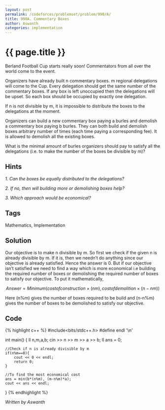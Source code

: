 ```yaml
---
layout: post
permalink: /codeforces/problemset/problem/990/A/
title: 990A. Commentary Boxes
author: Aswanth
categories: implementation
---
```


{{ page.title }}
================

Berland Football Cup starts really soon! Commentators from all over the world come to the event.

Organizers have already built n commentary boxes. m regional delegations will come to the Cup. Every delegation should get the same number of the commentary boxes. If any box is left unoccupied then the delegations will be upset. So each box should be occupied by exactly one delegation.

If n is not divisible by m, it is impossible to distribute the boxes to the delegations at the moment.

Organizers can build a new commentary box paying a burles and demolish a commentary box paying b burles. They can both build and demolish boxes arbitrary number of times (each time paying a corresponding fee). It is allowed to demolish all the existing boxes.

What is the minimal amount of burles organizers should pay to satisfy all the delegations (i.e. to make the number of the boxes be divisible by m)?

Hints
-----

*1. Can the boxes be equally distributed to the delegations?*

*2. If no, then will building more or demolishing boxes help?*

*3. Which approach would be economical?*

Tags
----

Mathematics, Implementation

Solution
--------

Our objective is to make n divisible by m. So first we check if the given n is already divisible by m. If it is, then we needn’t do anything since our objective is already satisfied. Hence the answer is 0. 
But if our objective isn’t satisfied we need to find a way which is more economical i.e building the required number of boxes or demolishing the required number of boxes to satisfy our objective.
To put it mathematically,

$$Answer = Minimum(cost of construction \times (n  m), cost of demolition \times (n-n  m))$$

Here (n%m) gives the number of boxes required to be build and (n-n%m) gives the number of boxes to be demolished to satisfy our objective. 

Code
----

{% highlight c++ %}
#include<bits/stdc++.h>
#define endl '\n'

int main() {
    ll n,m,a,b;
    cin >> n >> m >> a >> b;
    ll ans = 0;
    
    //Check if n is already divisible by m
    if(n%m==0){
        cout << 0 << endl;
        return 0;
    }
    
    //To find the most economical cost
    ans = min(b*(n%m), (m-n%m)*a);
    cout << ans << endl; 
}
{% endhighlight %}

*Written by Aswanth*
